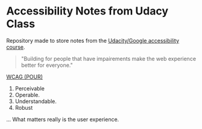 # Accessibility Notes from Udacy Class

Repository made to store notes from the [Udacity/Google accessibility course](https://classroom.udacity.com/courses/ud891).

> "Building for people that have impairements make the web experience better for everyone."

[WCAG (POUR)](https://www.w3.org/TR/UNDERSTANDING-WCAG20/intro.html)
1. Perceivable
1. Operable.
1. Understandable.
1. Robust

... What matters really is the user experience.